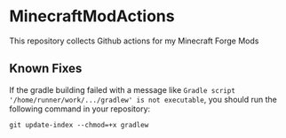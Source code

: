 # MinecraftModActions
This repository collects Github actions for my Minecraft Forge Mods

## Known Fixes
If the gradle building failed with a message like `Gradle script '/home/runner/work/.../gradlew' is not executable`, you should run the following command in your repository:

    git update-index --chmod=+x gradlew
